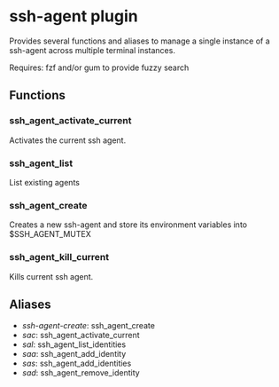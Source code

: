  # ssh-agent plugin

 Provides several functions and aliases to manage a single instance of a ssh-agent across
 multiple terminal instances.

 Requires: fzf and/or gum to provide fuzzy search


## Functions

### ssh_agent_activate_current 
   Activates the current ssh agent.

### ssh_agent_list 
   List existing agents

### ssh_agent_create 
   Creates a new ssh-agent and store its environment variables into $SSH_AGENT_MUTEX

### ssh_agent_kill_current 
   Kills current ssh agent.


## Aliases

* *ssh-agent-create*: ssh_agent_create
* *sac*: ssh_agent_activate_current
* *sal*: ssh_agent_list_identities
* *saa*: ssh_agent_add_identity
* *sas*: ssh_agent_add_identities
* *sad*: ssh_agent_remove_identity
